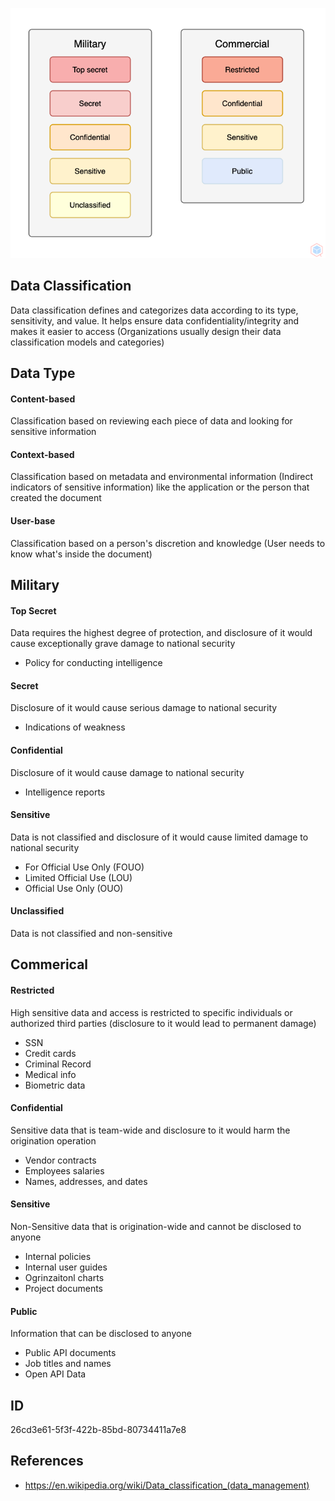<p align="center"> <img src="https://raw.githubusercontent.com/qeeqbox/data-classification/main/data-classification.png"></p>

## Data Classification
Data classification defines and categorizes data according to its type, sensitivity, and value. It helps ensure data confidentiality/integrity and makes it easier to access (Organizations usually design their data classification models and categories)

## Data Type
#### Content-based
Classification based on reviewing each piece of data and looking for sensitive information
#### Context-based
Classification based on metadata and environmental information (Indirect indicators of sensitive information) like the application or the person that created the document 
#### User-base
Classification based on a person's discretion and knowledge (User needs to know what's inside the document)

## Military
#### Top Secret
Data requires the highest degree of protection, and disclosure of it would cause exceptionally grave damage to national security 
- Policy for conducting intelligence

#### Secret
Disclosure of it would cause serious damage to national security 
- Indications of weakness

#### Confidential
Disclosure of it would cause damage to national security
- Intelligence reports

#### Sensitive
Data is not classified and disclosure of it would cause limited damage to national security
- For Official Use Only (FOUO)
- Limited Official Use (LOU)
- Official Use Only (OUO)

#### Unclassified
Data is not classified and non-sensitive

## Commerical
#### Restricted
High sensitive data and access is restricted to specific individuals or authorized third parties (disclosure to it would lead to permanent damage)
- SSN
- Credit cards 
- Criminal Record
- Medical info
- Biometric data

#### Confidential
Sensitive data that is team-wide and disclosure to it would harm the origination operation
- Vendor contracts
- Employees salaries
- Names, addresses, and dates

#### Sensitive
Non-Sensitive data that is origination-wide and cannot be disclosed to anyone
- Internal policies
- Internal user guides
- Ogrinzaitonl charts
- Project documents

#### Public
Information that can be disclosed to anyone
- Public API documents
- Job titles and names
- Open API Data

## ID
26cd3e61-5f3f-422b-85bd-80734411a7e8

## References
- https://en.wikipedia.org/wiki/Data_classification_(data_management)

